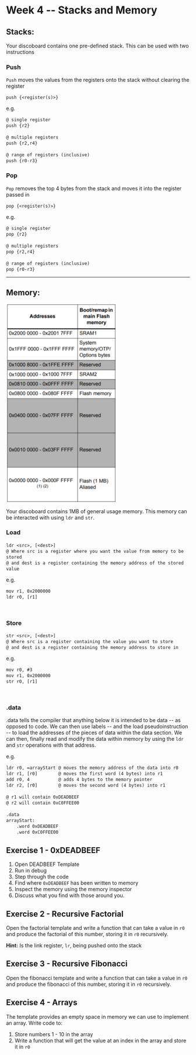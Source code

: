 # Week 4 -- Stacks and Memory

## Stacks:
Your discoboard contains one pre-defined stack. This can be used with two instructions

### Push

`Push` moves the values from the registers onto the stack without clearing the register

```armasm
push {<register(s)>}
```
e.g.
```armasm
@ single register
push {r2}

@ multiple registers
push {r2,r4}

@ range of registers (inclusive)
push {r0-r3}
```

### Pop

`Pop` removes the top 4 bytes from the stack and moves it into the register passed in

```armasm
pop {<register(s)>}
```
e.g.

```armasm
@ single register
pop {r2}

@ multiple registers
pop {r2,r4}

@ range of registers (inclusive)
pop {r0-r3}
```

---

## Memory:

<img src="assets/memoryMap.png" alt="Discoboard Memory Map" width="300">

Your discoboard contains 1MB of general usage memory. This memory can be interacted with using `ldr` and `str`.

### Load
```armasm
ldr <src>, [<dest>]
@ Where src is a register where you want the value from memory to be stored
@ and dest is a register containing the memory address of the stored value
```
e.g.
```armasm
mov r1, 0x2000000
ldr r0, [r1]
```

<br>

### Store
```armasm
str <src>, [<dest>]
@ Where src is a register containing the value you want to store
@ and dest is a register containing the memory address to store in
```
e.g.
```armasm
mov r0, #3
mov r1, 0x2000000
str r0, [r1]
```

<br>

### .data

.data tells the compiler that anything below it is intended to be data -- as opposed to code. We can then use labels -- and the load pseudoinstruction -- to load the addresses of the pieces of data within the data section. We can then, finally read and modify the data within memory by using the `ldr` and `str` operations with that address.

e.g.
```armasm
ldr r0, =arrayStart @ moves the memory address of the data into r0
ldr r1, [r0]        @ moves the first word (4 bytes) into r1
add r0, 4           @ adds 4 bytes to the memory pointer
ldr r2, [r0]        @ moves the second word (4 bytes) into r1

@ r1 will contain 0xDEADBEEF
@ r2 will contain 0xC0FFEE00

.data
arrayStart:
    .word 0xDEADBEEF
    .word 0xC0FFEE00
```


## Exercise 1 - 0xDEADBEEF

1. Open DEADBEEF Template
1. Run in debug
1. Step through the code
1. Find where `0xDEADBEEF` has been written to memory
1. Inspect the memory using the memory inspector
1. Discuss what you find with those around you.

## Exercise 2 - Recursive Factorial

Open the factorial template and write a function that can take a value in `r0` and produce the factorial of this number, storing it in `r0` recursively.

**Hint:** Is the link register, `lr`, being pushed onto the stack

## Exercise 3 - Recursive Fibonacci

Open the fibonacci template and write a function that can take a value in `r0` and produce the fibonacci of this number, storing it in `r0` recursively.

## Exercise 4 - Arrays

The template provides an empty space in memory we can use to implement an array. Write code to:
1. Store numbers 1 - 10 in the array
2. Write a function that will get the value at an index in the array and store it in `r0`